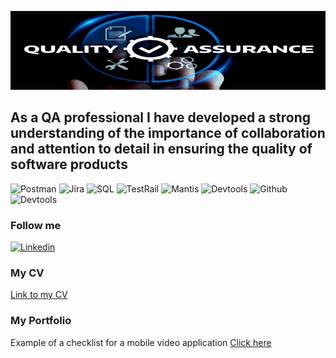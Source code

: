 ![Header](https://github.com/DenysP14/denysp14/blob/main/assets/img%20(1).png)

## As a QA professional I have developed a strong understanding of the importance of collaboration and attention to detail in ensuring the quality of software products

![Postman](https://img.shields.io/badge/Postman-black?style=for-the-badge&logo=postman)
![Jira](https://img.shields.io/badge/Jira-black?style=for-the-badge&logo=Jira)
![SQL](https://img.shields.io/badge/SQL-black?style=for-the-badge&logo=mySQL)
![TestRail](https://img.shields.io/badge/Testrail-black?style=for-the-badge&logo=Testrail)
![Mantis](https://img.shields.io/badge/postgreSQL-black?style=for-the-badge&logo=postgresql)
![Devtools](https://img.shields.io/badge/devtools-black?style=for-the-badge&logo=googlechrome)
![Github](https://img.shields.io/badge/github-black?style=for-the-badge&logo=github)
![Devtools](https://img.shields.io/badge/vscode-black?style=for-the-badge&logo=visualstudio)

### Follow me
[![Linkedin](https://img.shields.io/badge/linkedin-blue?style=for-the-badge&logo=linkedin)](https://www.linkedin.com/in/denys-polkovnykov-723b2222a/)

### My CV
[Link to my CV](https://drive.google.com/file/d/1cjqvy30OWtdvEma98siZSkubdbz1laGL/view?usp=sharing)

### My Portfolio
 Example of a checklist for a mobile video application [Click here](https://drive.google.com/file/d/16ROBaTBVYqE8FrqQ1uXbxSXEMOsyf0W6/view?usp=sharing)